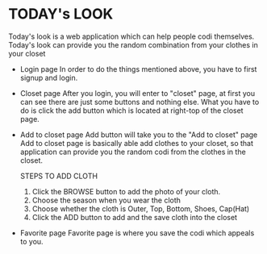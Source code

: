 # TODAY's LOOK
Today's look is a web application which can help people codi themselves.
Today's look can provide you the random combination from your clothes in your closet

* Login page
In order to do the things mentioned above, you have to first signup and login.

* Closet page
After you login, you will enter to "closet" page, at first you can see there are just some buttons and nothing else.
What you have to do is click the add button which is located at right-top of the closet page.

* Add to closet page
Add button will take you to the "Add to closet" page
Add to closet page is basically able add clothes to your closet, so that application can provide you the random codi from the clothes in the closet.

  STEPS TO ADD CLOTH
  1. Click the BROWSE button to add the photo of your cloth.
  2. Choose the season when you wear the cloth
  3. Choose whether the cloth is Outer, Top, Bottom, Shoes, Cap(Hat)
  4. Click the ADD button to add and the save cloth into the closet

* Favorite page
Favorite page is where you save the codi which appeals to you.
 

